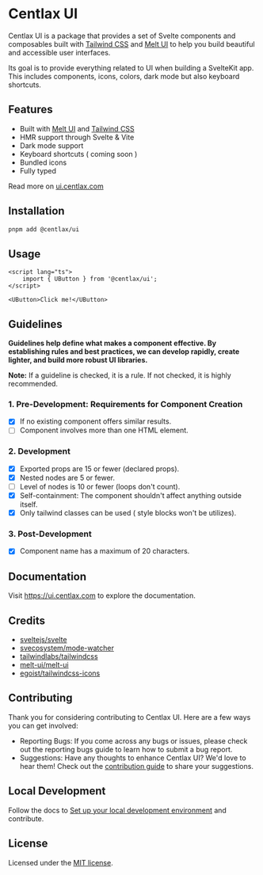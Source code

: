 # Centlax UI

Centlax UI is a package that provides a set of Svelte components and composables built with [Tailwind CSS](https://tailwindcss.com/) and [Melt UI](https://melt-ui.com/) to help you build beautiful and accessible user interfaces.

Its goal is to provide everything related to UI when building a SvelteKit app. This includes components, icons, colors, dark mode but also keyboard shortcuts.

## Features

- Built with [Melt UI](https://melt-ui.com) and [Tailwind CSS](https://tailwindcss.com/)
- HMR support through Svelte & Vite
- Dark mode support
- Keyboard shortcuts ( coming soon )
- Bundled icons
- Fully typed

Read more on [ui.centlax.com](https://ui.centlax.com)

## Installation

```bash
pnpm add @centlax/ui
```

## Usage

```svelte
<script lang="ts">
	import { UButton } from '@centlax/ui';
</script>

<UButton>Click me!</UButton>
```

## Guidelines

**Guidelines help define what makes a component effective. By establishing rules and best practices, we can develop rapidly, create lighter, and build more robust UI libraries.**

**Note:** If a guideline is checked, it is a rule. If not checked, it is highly recommended.

### 1. Pre-Development: Requirements for Component Creation

- [x] If no existing component offers similar results.
- [ ] Component involves more than one HTML element.

### 2. Development

- [x] Exported props are 15 or fewer (declared props).
- [x] Nested nodes are 5 or fewer.
- [ ] Level of nodes is 10 or fewer (loops don't count).
- [x] Self-containment: The component shouldn't affect anything outside itself.
- [x] Only tailwind classes can be used ( style blocks won't be utilizes).

### 3. Post-Development

- [x] Component name has a maximum of 20 characters.

## Documentation

Visit https://ui.centlax.com to explore the documentation.

## Credits

- [sveltejs/svelte](https://github.com/sveltejs/svelte)
- [svecosystem/mode-watcher](https://github.com/svecosystem/mode-watcher)
- [tailwindlabs/tailwindcss](https://github.com/tailwindlabs/tailwindcss)
- [melt-ui/melt-ui](https://github.com/melt-ui/melt-ui)
- [egoist/tailwindcss-icons](https://github.com/egoist/tailwindcss-icons)

## Contributing

Thank you for considering contributing to Centlax UI. Here are a few ways you can get involved:

- Reporting Bugs: If you come across any bugs or issues, please check out the reporting bugs guide to learn how to submit a bug report.
- Suggestions: Have any thoughts to enhance Centlax UI? We'd love to hear them! Check out the [contribution guide](https://ui.centlax.com/start/contribute) to share your suggestions.

## Local Development

Follow the docs to [Set up your local development environment](https://ui.centlax.com/start/contribute#local-dev-setup) and contribute.

## License

Licensed under the [MIT license](https://github.com/centlax/ui/blob/dev/LICENSE.md).
